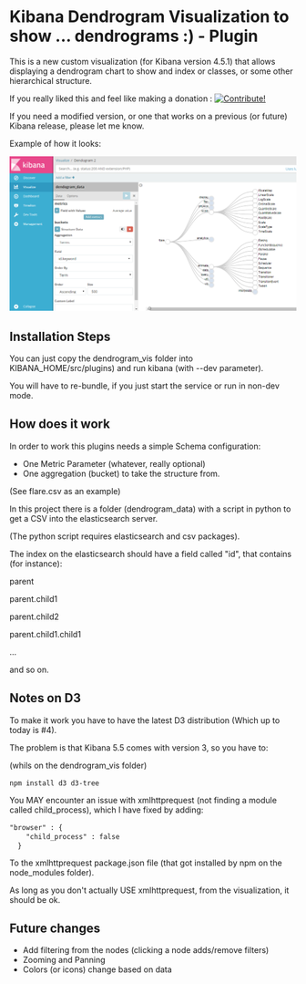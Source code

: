 # Kibana Dendrogram Visualization to show ... dendrograms :) - Plugin

This is a new custom visualization (for Kibana version 4.5.1) that allows
displaying a dendrogram chart to show and index or classes, or some other hierarchical
structure.

If you really liked this and feel like making a donation : <a href="https://www.paypal.com/cgi-bin/webscr?cmd=_donations&business=juan.carniglia@gmail.com&lc=AR&item_name=JuanCarniglia&item_number=1009&currency_code=USD&bn=PP-DonationsBF:btn_donate_LG.gif:NonHosted">
<img src="https://www.paypalobjects.com/en_US/i/btn/btn_donate_LG.gif" border="0" alt="Contribute!" />
</a>

If you need a modified version, or one that works on a previous (or future) Kibana release,
please let me know.

Example of how it looks:

![Screenshot](screenshot_dendrogram.PNG)

## Installation Steps

You can just copy the dendrogram_vis folder into KIBANA_HOME/src/plugins)
and run kibana (with --dev parameter).

You will have to re-bundle, if you just start the service or run in non-dev mode.

## How does it work

In order to work this plugins needs a simple Schema configuration:

- One Metric Parameter (whatever, really optional)
- One aggregation (bucket) to take the structure from.

(See flare.csv as an example)

In this project there is a folder (dendrogram_data) with a script in python to get a CSV
into the elasticsearch server.

(The python script requires elasticsearch and csv packages).

The index on the elasticsearch should have a field called "id", that contains (for instance):

parent

parent.child1

parent.child2

parent.child1.child1

...

and so on.

## Notes on D3

To make it work you have to have the latest D3 distribution (Which up to today is #4).

The problem is that Kibana 5.5 comes with version 3, so you have to:

(whils on the dendrogram_vis folder)
```
npm install d3 d3-tree
```

You MAY encounter an issue with xmlhttprequest (not finding a module called child_process), which I have fixed by adding:

```
"browser" : {
	"child_process" : false
  }
```
To the xmlhttprequest package.json file (that got installed by npm on the node_modules folder). 

As long as you don't actually USE xmlhttprequest, from the visualization, it should be ok.  

## Future changes

- Add filtering from the nodes (clicking a node adds/remove filters)
- Zooming and Panning
- Colors (or icons) change based on data
